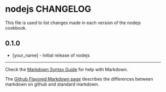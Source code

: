 nodejs CHANGELOG
================

This file is used to list changes made in each version of the nodejs cookbook.

0.1.0
-----
- [your_name] - Initial release of nodejs

- - -
Check the [Markdown Syntax Guide](http://daringfireball.net/projects/markdown/syntax) for help with Markdown.

The [Github Flavored Markdown page](http://github.github.com/github-flavored-markdown/) describes the differences between markdown on github and standard markdown.
